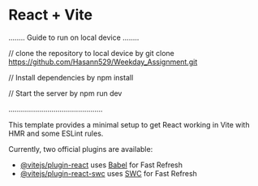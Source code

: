 # React + Vite

........ Guide to run on local device ........

// clone the repository to local device by
git clone https://github.com/Hasann529/Weekday_Assignment.git

// Install dependencies by
npm install

// Start the server by
npm run dev

..............................................




This template provides a minimal setup to get React working in Vite with HMR and some ESLint rules.

Currently, two official plugins are available:

- [@vitejs/plugin-react](https://github.com/vitejs/vite-plugin-react/blob/main/packages/plugin-react/README.md) uses [Babel](https://babeljs.io/) for Fast Refresh
- [@vitejs/plugin-react-swc](https://github.com/vitejs/vite-plugin-react-swc) uses [SWC](https://swc.rs/) for Fast Refresh
